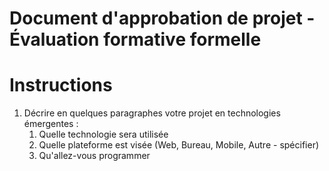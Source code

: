 # Document d'approbation de projet - Évaluation formative formelle

# Instructions

1. Décrire en quelques paragraphes votre projet en technologies émergentes :  
     1. Quelle technologie sera utilisée
     2. Quelle plateforme est visée (Web, Bureau, Mobile, Autre - spécifier)
     3. Qu'allez-vous programmer
